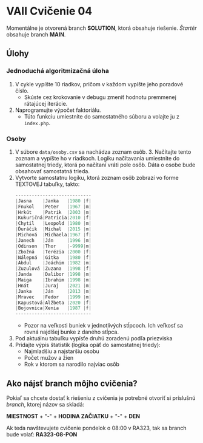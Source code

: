# VAII Cvičenie 04
Momentálne je otvorená branch __SOLUTION__, ktorá obsahuje riešenie. _Štartér_ obsahuje branch  __MAIN__.

## Úlohy

### Jednoduchá algoritmizačná úloha
1. V cykle vypíšte 10 riadkov, pričom v každom vypíšte jeho poradové číslo. 
   * Skúste cez krokovanie v debugu zmeniť hodnotu premmenej rátajúcej iterácie.
2. Naprogramujte výpočet faktoriálu.
   * Túto funkciu umiestnite do samostatného súboru a volajte ju z `index.php`.

### Osoby

1. V súbore `data/osoby.csv` sa nachádza zoznam osôb.
   3. Načítajte tento zoznam a vypíšte ho v riadkoch. Logiku načítavania umiestnite do samostatnej triedy, ktorá po načítaní vráti pole osôb. Dáta o osobe bude obsahovať samostatná trieda.
4. Vytvorte samostatnu logiku, ktorá zoznam osôb zobrazí vo forme TEXTOVEJ tabuľky, takto:
      ```php
      ----------------------------
      |Jasna    |Janka   |1980 |f|
      |Fnukol   |Peter   |1967 |m|
      |Hrkút    |Patrik  |2003 |m|
      |Kukuričná|Patricia|2010 |f|
      |Chytil   |Leopold |1980 |m|
      |Ďuráčik  |Michal  |2015 |m|
      |Michová  |Michaela|1967 |f|
      |Janech   |Ján     |1996 |m|
      |Odinson  |Thor    |-9999|m|
      |Zbožná   |Terézia |2000 |f|
      |Nálepná  |Gitka   |1980 |f|
      |Abdul    |Joáchim |1982 |m|
      |Zuzulová |Zuzana  |1998 |f|
      |Janda    |Dalibor |1998 |m|
      |Maiga    |Ibrahim |1998 |m|
      |Hnát     |Juraj   |2021 |m|
      |Janka    |Ján     |2013 |m|
      |Mravec   |Fedor   |1999 |m|
      |Kapustová|Alžbeta |2020 |f|
      |Bojovnica|Xenia   |1987 |f|
      ----------------------------
      ```
      * Pozor na veľkosti buniek v jednotlivých stĺpcoch. Ich veľkosť sa rovná najdlšej bunke z daného stĺpca.
5. Pod aktuálnu tabuľku vypísťe druhú zoradenú podľa priezviska
8. Pridajte výpis štatistík (logika opäť do samostatnej triedy):
   * Najmladšiu a najstaršiu osobu
   * Počet mužov a žien
   * Rok v ktorom sa narodilo najviac osôb

## Ako nájsť branch môjho cvičenia?
Pokiaľ sa chcete dostať k riešeniu z cvičenia je potrebné otvoriť si príslušnú _branch_, ktorej názov sa skladá:

__MIESTNOST__ + "-" + __HODINA ZAČIATKU__ + "-" + __DEN__

Ak teda navštevujete cvičenie pondelok o 08:00 v RA323, tak sa branch bude volať: __RA323-08-PON__
